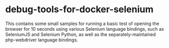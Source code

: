 # debug-tools-for-docker-selenium

This contains some small samples for running a basic test of opening the browser for 10 seconds using various Selenium language bindings, such as SeleniumJS and Selenium Python, as well as the separately-maintained php-webdriver language bindings.


